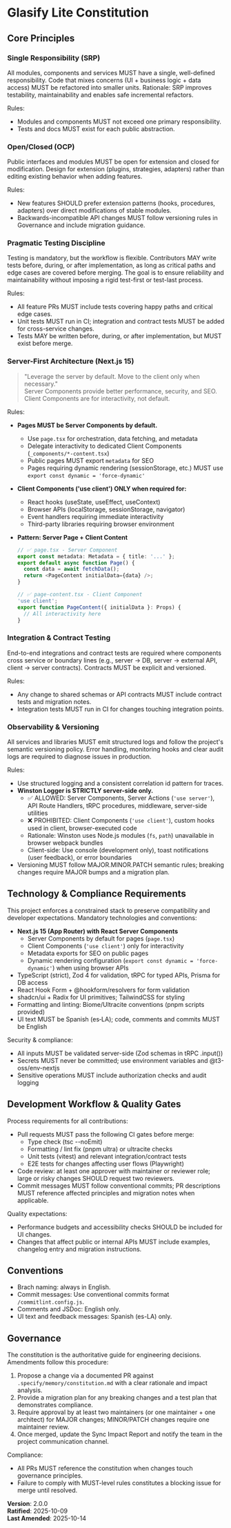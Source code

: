 <!--
Sync Impact Report

- Version change: 1.0.0 → 1.1.0
- Modified principles:
  - "Observability & Versioning" → expanded with Winston logger usage restrictions
  - "Technology & Compliance Requirements" → added RSC architecture patterns
- Added sections:
  - New principle: "Server-First Architecture (Next.js 15)"
- Removed sections: none
- Templates requiring review:
  - .specify/templates/plan-template.md ⚠ pending (verify Server-First principle alignment)
  - .specify/templates/spec-template.md ⚠ pending (ensure RSC patterns documented)
  - .specify/templates/tasks-template.md ✅ updated (task categories aligned)
- Follow-up TODOs:
  - RATIFICATION_DATE confirmed as 2025-10-09 (initial constitution adoption)
  - Review existing codebase for Client Components incorrectly using Winston logger
-->

# Glasify Lite Constitution

## Core Principles

### Single Responsibility (SRP)
All modules, components and services MUST have a single, well-defined responsibility. Code that mixes concerns (UI + business logic + data access) MUST be refactored into smaller units. Rationale: SRP improves testability, maintainability and enables safe incremental refactors.

Rules:
- Modules and components MUST not exceed one primary responsibility.
- Tests and docs MUST exist for each public abstraction.

### Open/Closed (OCP)
Public interfaces and modules MUST be open for extension and closed for modification. Design for extension (plugins, strategies, adapters) rather than editing existing behavior when adding features.

Rules:
- New features SHOULD prefer extension patterns (hooks, procedures, adapters) over direct modifications of stable modules.
- Backwards-incompatible API changes MUST follow versioning rules in Governance and include migration guidance.


### Pragmatic Testing Discipline
Testing is mandatory, but the workflow is flexible. Contributors MAY write tests before, during, or after implementation, as long as critical paths and edge cases are covered before merging. The goal is to ensure reliability and maintainability without imposing a rigid test-first or test-last process.

Rules:
- All feature PRs MUST include tests covering happy paths and critical edge cases.
- Unit tests MUST run in CI; integration and contract tests MUST be added for cross-service changes.
- Tests MAY be written before, during, or after implementation, but MUST exist before merge.

### Server-First Architecture (Next.js 15)

> "Leverage the server by default. Move to the client only when necessary."  
> Server Components provide better performance, security, and SEO. Client Components are for interactivity, not default.

Rules:
- **Pages MUST be Server Components by default.**
  - Use `page.tsx` for orchestration, data fetching, and metadata
  - Delegate interactivity to dedicated Client Components (`_components/*-content.tsx`)
  - Public pages MUST export `metadata` for SEO
  - Pages requiring dynamic rendering (sessionStorage, etc.) MUST use `export const dynamic = 'force-dynamic'`

- **Client Components ('use client') ONLY when required for:**
  - React hooks (useState, useEffect, useContext)
  - Browser APIs (localStorage, sessionStorage, navigator)
  - Event handlers requiring immediate interactivity
  - Third-party libraries requiring browser environment

- **Pattern: Server Page + Client Content**
  ```typescript
  // ✅ page.tsx - Server Component
  export const metadata: Metadata = { title: '...' };
  export default async function Page() {
    const data = await fetchData();
    return <PageContent initialData={data} />;
  }

  // ✅ page-content.tsx - Client Component
  'use client';
  export function PageContent({ initialData }: Props) {
    // All interactivity here
  }
  ```

### Integration & Contract Testing
End-to-end integrations and contract tests are required where components cross service or boundary lines (e.g., server → DB, server → external API, client → server contracts). Contracts MUST be explicit and versioned.

Rules:
- Any change to shared schemas or API contracts MUST include contract tests and migration notes.
- Integration tests MUST run in CI for changes touching integration points.

### Observability & Versioning
All services and libraries MUST emit structured logs and follow the project's semantic versioning policy. Error handling, monitoring hooks and clear audit logs are required to diagnose issues in production.

Rules:
- Use structured logging and a consistent correlation id pattern for traces.
- **Winston Logger is STRICTLY server-side only.**
  - ✅ ALLOWED: Server Components, Server Actions (`'use server'`), API Route Handlers, tRPC procedures, middleware, server-side utilities
  - ❌ PROHIBITED: Client Components (`'use client'`), custom hooks used in client, browser-executed code
  - Rationale: Winston uses Node.js modules (`fs`, `path`) unavailable in browser webpack bundles
  - Client-side: Use console (development only), toast notifications (user feedback), or error boundaries
- Versioning MUST follow MAJOR.MINOR.PATCH semantic rules; breaking changes require MAJOR bumps and a migration plan.

## Technology & Compliance Requirements

This project enforces a constrained stack to preserve compatibility and developer expectations. Mandatory technologies and conventions:

- **Next.js 15 (App Router) with React Server Components**
  - Server Components by default for pages (`page.tsx`)
  - Client Components (`'use client'`) only for interactivity
  - Metadata exports for SEO on public pages
  - Dynamic rendering configuration (`export const dynamic = 'force-dynamic'`) when using browser APIs
- TypeScript (strict), Zod 4 for validation, tRPC for typed APIs, Prisma for DB access
- React Hook Form + @hookform/resolvers for form validation
- shadcn/ui + Radix for UI primitives; TailwindCSS for styling
- Formatting and linting: Biome/Ultracite conventions (pnpm scripts provided)
- UI text MUST be Spanish (es‑LA); code, comments and commits MUST be English

Security & compliance:

- All inputs MUST be validated server-side (Zod schemas in tRPC .input())
- Secrets MUST never be committed; use environment variables and @t3-oss/env-nextjs
- Sensitive operations MUST include authorization checks and audit logging

## Development Workflow & Quality Gates

Process requirements for all contributions:

- Pull requests MUST pass the following CI gates before merge:
	- Type check (tsc --noEmit)
	- Formatting / lint fix (pnpm ultra) or ultracite checks
	- Unit tests (vitest) and relevant integration/contract tests
	- E2E tests for changes affecting user flows (Playwright)
- Code review: at least one approver with maintainer or reviewer role; large or risky changes SHOULD request two reviewers.
- Commit messages MUST follow conventional commits; PR descriptions MUST reference affected principles and migration notes when applicable.

Quality expectations:

- Performance budgets and accessibility checks SHOULD be included for UI changes.
- Changes that affect public or internal APIs MUST include examples, changelog entry and migration instructions.

## Conventions
- Brach naming: always in English.
- Commit messages: Use conventional commits format `/commitlint.config.js`.
- Comments and JSDoc: English only.
- UI text and feedback messages: Spanish (es-LA) only.

## Governance

The constitution is the authoritative guide for engineering decisions. Amendments follow this procedure:

1. Propose a change via a documented PR against `.specify/memory/constitution.md` with a clear rationale and impact analysis.
2. Provide a migration plan for any breaking changes and a test plan that demonstrates compliance.
3. Require approval by at least two maintainers (or one maintainer + one architect) for MAJOR changes; MINOR/PATCH changes require one maintainer review.
4. Once merged, update the Sync Impact Report and notify the team in the project communication channel.

Compliance:

- All PRs MUST reference the constitution when changes touch governance principles.
- Failure to comply with MUST-level rules constitutes a blocking issue for merge until resolved.

<!--
Sync Impact Report

- Version change: 1.1.0 → 2.0.0
- Modified principles:
  - "Test-Last (NON-NEGOTIABLE)" → "Pragmatic Testing Discipline" (reemplazo de política)
- Added sections: none
- Removed sections: none
- Templates requiring review:
  - .specify/templates/plan-template.md ⚠ pending (verificar alineación con nueva política de testing)
  - .specify/templates/spec-template.md ⚠ pending (asegurar que la sección de testing no exija test-first/test-last)
  - .specify/templates/tasks-template.md ✅ actualizado (categorías de tasks revisadas)
- Follow-up TODOs:
  - RATIFICATION_DATE confirmado como 2025-10-09 (adopción original)
  - Revisar documentación y onboarding para reflejar la nueva política de testing
-->

**Version**: 2.0.0  
**Ratified**: 2025-10-09  
**Last Amended**: 2025-10-14